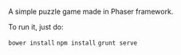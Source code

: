 A simple puzzle game made in Phaser framework.

To run it, just do:

```bower install```
```npm install```
```grunt serve```

